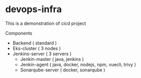 # devops-infra
This is a demonstration of cicd project

Components
* Backend ( standard )
* Eks-cluster ( 3 nodes )
* Jenkins-server ( 3 servers )
  * Jenkin-master ( java, jenkins )
  * Jenkin-agent ( java, docker, nodejs, npm, vuecli, trivy )
  * Sonarqube-server ( docker, sonarqube )
